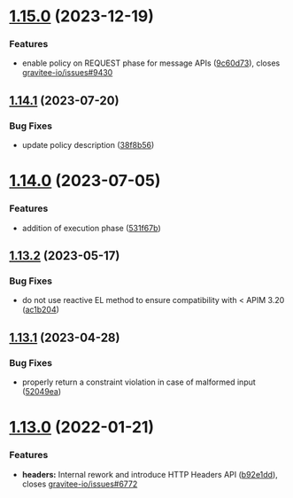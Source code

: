 # [1.15.0](https://github.com/gravitee-io/gravitee-policy-request-validation/compare/1.14.1...1.15.0) (2023-12-19)


### Features

* enable policy on REQUEST phase for message APIs ([9c60d73](https://github.com/gravitee-io/gravitee-policy-request-validation/commit/9c60d731f50cb6993377ddb58bdb56b2dd992aee)), closes [gravitee-io/issues#9430](https://github.com/gravitee-io/issues/issues/9430)

## [1.14.1](https://github.com/gravitee-io/gravitee-policy-request-validation/compare/1.14.0...1.14.1) (2023-07-20)


### Bug Fixes

* update policy description ([38f8b56](https://github.com/gravitee-io/gravitee-policy-request-validation/commit/38f8b5678b375c027631c7012de696a2094f7520))

# [1.14.0](https://github.com/gravitee-io/gravitee-policy-request-validation/compare/1.13.2...1.14.0) (2023-07-05)


### Features

* addition of execution phase ([531f67b](https://github.com/gravitee-io/gravitee-policy-request-validation/commit/531f67bb7b6292e9b2593601de04a2826ce79290))

## [1.13.2](https://github.com/gravitee-io/gravitee-policy-request-validation/compare/1.13.1...1.13.2) (2023-05-17)


### Bug Fixes

* do not use reactive EL method to ensure compatibility with < APIM 3.20 ([ac1b204](https://github.com/gravitee-io/gravitee-policy-request-validation/commit/ac1b204db4734c5e157ffc17f57915ad680508f5))

## [1.13.1](https://github.com/gravitee-io/gravitee-policy-request-validation/compare/1.13.0...1.13.1) (2023-04-28)


### Bug Fixes

* properly return a constraint violation in case of malformed input ([52049ea](https://github.com/gravitee-io/gravitee-policy-request-validation/commit/52049ea9b055ea7a2ae074b35d980ab16a1a3b49))

# [1.13.0](https://github.com/gravitee-io/gravitee-policy-request-validation/compare/1.12.0...1.13.0) (2022-01-21)


### Features

* **headers:** Internal rework and introduce HTTP Headers API ([b92e1dd](https://github.com/gravitee-io/gravitee-policy-request-validation/commit/b92e1dd1ca67adfb4f3a1be0c77ab3d10eaea783)), closes [gravitee-io/issues#6772](https://github.com/gravitee-io/issues/issues/6772)

